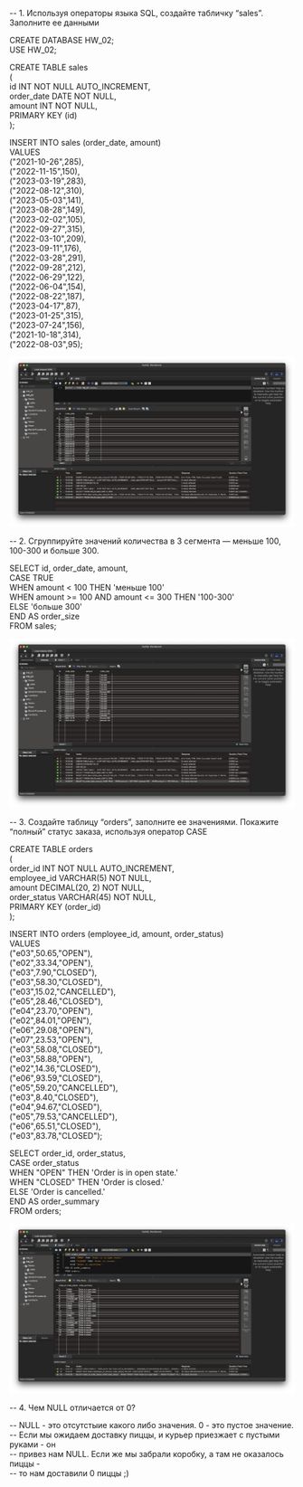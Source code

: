 -- 1. Используя операторы языка SQL, создайте табличку “sales”. Заполните ее данными


CREATE DATABASE HW_02;<br>
USE HW_02;<br>

CREATE TABLE sales<br>
(<br>
    id INT NOT NULL AUTO_INCREMENT,<br>
    order_date DATE NOT NULL,<br>
    amount INT NOT NULL,<br>
    PRIMARY KEY (id)<br>
);<br>

INSERT INTO sales (order_date, amount)<br>
VALUES<br>
  ("2021-10-26",285),<br>
  ("2022-11-15",150),<br>
  ("2023-03-19",283),<br>
  ("2022-08-12",310),<br>
  ("2023-05-03",141),<br>
  ("2023-08-28",149),<br>
  ("2023-02-02",105),<br>
  ("2022-09-27",315),<br>
  ("2022-03-10",209),<br>
  ("2023-09-11",176),<br>
  ("2022-03-28",291),<br>
  ("2022-09-28",212),<br>
  ("2022-06-29",122),<br>
  ("2022-06-04",154),<br>
  ("2022-08-22",187),<br>
  ("2023-04-17",87),<br>
  ("2023-01-25",315),<br>
  ("2023-07-24",156),<br>
  ("2021-10-18",314),<br>
  ("2022-08-03",95);<br>
  
![task_1](img/task_1.png)


  -- 2. Сгруппируйте значений количества в 3 сегмента — меньше 100, 100-300 и больше 300.
  
SELECT id, order_date, amount,<br>
CASE TRUE<br>
    WHEN amount < 100 THEN 'меньше 100'<br>
    WHEN amount >= 100 AND amount <= 300 THEN '100-300'<br>
    ELSE 'больше 300'<br>
END AS order_size<br>
FROM sales;<br>

![task_2](img/task_2.png)

-- 3. Создайте таблицу “orders”, заполните ее значениями. Покажите “полный” статус заказа, используя оператор CASE

CREATE TABLE orders <br>
(<br>
    order_id INT NOT NULL AUTO_INCREMENT,<br>
    employee_id VARCHAR(5) NOT NULL,<br>
    amount DECIMAL(20, 2) NOT NULL,<br>
    order_status VARCHAR(45) NOT NULL,<br>
    PRIMARY KEY (order_id)<br>
);<br>

INSERT INTO orders (employee_id, amount, order_status)<br>
VALUES<br>
	("e03",50.65,"OPEN"),<br>
    ("e02",33.34,"OPEN"),<br>
    ("e03",7.90,"CLOSED"),<br>
    ("e03",58.30,"CLOSED"),<br>
    ("e03",15.02,"CANCELLED"),<br>
    ("e05",28.46,"CLOSED"),<br>
    ("e04",23.70,"OPEN"),<br>
    ("e02",84.01,"OPEN"),<br>
    ("e06",29.08,"OPEN"),<br>
    ("e07",23.53,"OPEN"),<br>
    ("e03",58.08,"CLOSED"),<br>
    ("e03",58.88,"OPEN"),<br>
    ("e02",14.36,"CLOSED"),<br>
    ("e06",93.59,"CLOSED"),<br>
    ("e05",59.20,"CANCELLED"),<br>
    ("e03",8.40,"CLOSED"),<br>
    ("e04",94.67,"CLOSED"),<br>
    ("e05",79.53,"CANCELLED"),<br>
    ("e06",65.51,"CLOSED"),<br>
    ("e03",83.78,"CLOSED");<br>

SELECT order_id, order_status,<br>
CASE order_status<br>
    WHEN "OPEN" THEN 'Order is in open state.'<br>
    WHEN "CLOSED" THEN 'Order is closed.'<br>
    ELSE 'Order is cancelled.'<br>
END AS order_summary<br>
FROM orders;<br>

![task_3](img/task_3.png)

-- 4. Чем NULL отличается от 0?

-- NULL - это отсутстыие какого либо значения. 0 - это пустое значение.<br>
-- Если мы ожидаем доставку пиццы, и курьер приезжает с пустыми руками - он<br>
-- привез нам NULL. Если же мы забрали коробку, а там не оказалось пиццы - <br>
-- то нам доставили 0 пиццы ;)<br>